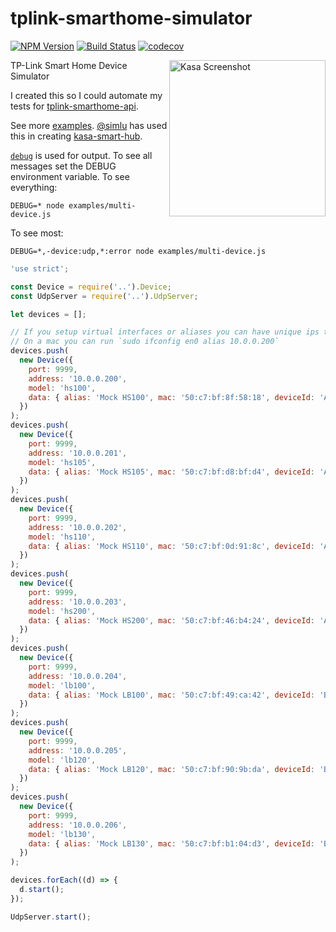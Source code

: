 <!-- markdownlint-disable MD033 -->

# tplink-smarthome-simulator

[![NPM Version](https://img.shields.io/npm/v/tplink-smarthome-simulator.svg)](https://www.npmjs.com/package/tplink-smarthome-simulator)
[![Build Status](https://travis-ci.org/plasticrake/tplink-smarthome-simulator.svg?branch=master)](https://travis-ci.org/plasticrake/tplink-smarthome-simulator)
[![codecov](https://codecov.io/gh/plasticrake/tplink-smarthome-simulator/branch/master/graph/badge.svg)](https://codecov.io/gh/plasticrake/tplink-smarthome-simulator)

<img src="https://user-images.githubusercontent.com/1383980/30628984-4eb5bf5e-9d8e-11e7-9caa-97720ae1eadc.png" align="right" alt="Kasa Screenshot" width=250>

TP-Link Smart Home Device Simulator

I created this so I could automate my tests for [tplink-smarthome-api](https://github.com/plasticrake/tplink-smarthome-api/).

See more [examples](https://github.com/plasticrake/tplink-smarthome-simulator/tree/master/examples). [@simlu](https://github.com/simlu) has used this in creating [kasa-smart-hub](https://github.com/blackflux/kasa-smart-hub).

[`debug`](https://github.com/visionmedia/debug) is used for output. To see all messages set the DEBUG environment variable.
To see everything:

```console
DEBUG=* node examples/multi-device.js
```

To see most:

```console
DEBUG=*,-device:udp,*:error node examples/multi-device.js
```

```javascript
'use strict';

const Device = require('..').Device;
const UdpServer = require('..').UdpServer;

let devices = [];

// If you setup virtual interfaces or aliases you can have unique ips to work with Kasa app.
// On a mac you can run `sudo ifconfig en0 alias 10.0.0.200`
devices.push(
  new Device({
    port: 9999,
    address: '10.0.0.200',
    model: 'hs100',
    data: { alias: 'Mock HS100', mac: '50:c7:bf:8f:58:18', deviceId: 'A100' },
  })
);
devices.push(
  new Device({
    port: 9999,
    address: '10.0.0.201',
    model: 'hs105',
    data: { alias: 'Mock HS105', mac: '50:c7:bf:d8:bf:d4', deviceId: 'A105' },
  })
);
devices.push(
  new Device({
    port: 9999,
    address: '10.0.0.202',
    model: 'hs110',
    data: { alias: 'Mock HS110', mac: '50:c7:bf:0d:91:8c', deviceId: 'A110' },
  })
);
devices.push(
  new Device({
    port: 9999,
    address: '10.0.0.203',
    model: 'hs200',
    data: { alias: 'Mock HS200', mac: '50:c7:bf:46:b4:24', deviceId: 'A200' },
  })
);
devices.push(
  new Device({
    port: 9999,
    address: '10.0.0.204',
    model: 'lb100',
    data: { alias: 'Mock LB100', mac: '50:c7:bf:49:ca:42', deviceId: 'BB100' },
  })
);
devices.push(
  new Device({
    port: 9999,
    address: '10.0.0.205',
    model: 'lb120',
    data: { alias: 'Mock LB120', mac: '50:c7:bf:90:9b:da', deviceId: 'BB120' },
  })
);
devices.push(
  new Device({
    port: 9999,
    address: '10.0.0.206',
    model: 'lb130',
    data: { alias: 'Mock LB130', mac: '50:c7:bf:b1:04:d3', deviceId: 'BB130' },
  })
);

devices.forEach((d) => {
  d.start();
});

UdpServer.start();
```

